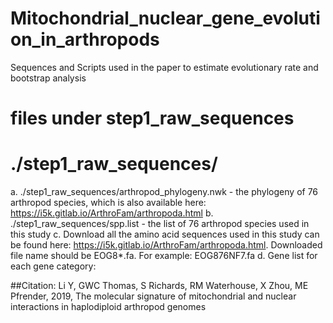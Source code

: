 # Mitochondrial_nuclear_gene_evolution_in_arthropods

Sequences and Scripts used in the paper to estimate evolutionary rate and bootstrap analysis

# files under step1_raw_sequences
# ./step1_raw_sequences/
 a. ./step1_raw_sequences/arthropod_phylogeny.nwk - the phylogeny of 76 arthropod species, which is also available here: https://i5k.gitlab.io/ArthroFam/arthropoda.html
 b. ./step1_raw_sequences/spp.list - the list of 76 arthropod species used in this study
 c. Download all the amino acid sequences used in this study can be found here: https://i5k.gitlab.io/ArthroFam/arthropoda.html. Downloaded file name should be EOG8\*.fa. For example: EOG876NF7.fa
 d. Gene list for each gene category: 

##Citation: 
Li Y, GWC Thomas, S Richards, RM Waterhouse, X Zhou, ME Pfrender, 2019, The molecular signature of mitochondrial and nuclear interactions in haplodiploid arthropod genomes
